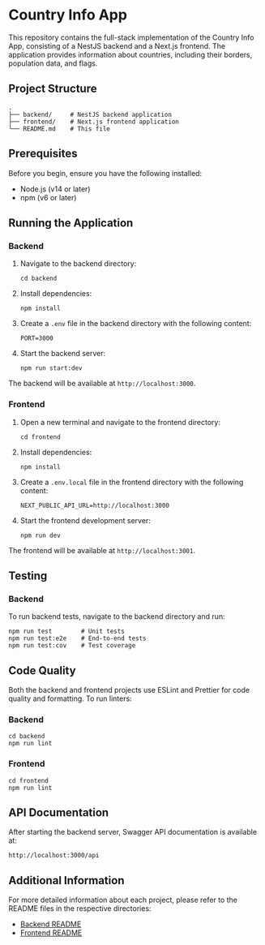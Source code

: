 # Country Info App

This repository contains the full-stack implementation of the Country Info App, consisting of a NestJS backend and a Next.js frontend. The application provides information about countries, including their borders, population data, and flags.

## Project Structure

```
.
├── backend/     # NestJS backend application
├── frontend/    # Next.js frontend application
└── README.md    # This file
```

## Prerequisites

Before you begin, ensure you have the following installed:
- Node.js (v14 or later)
- npm (v6 or later)

## Running the Application

### Backend

1. Navigate to the backend directory:
   ```
   cd backend
   ```

2. Install dependencies:
   ```
   npm install
   ```

3. Create a `.env` file in the backend directory with the following content:
   ```
   PORT=3000
   ```

4. Start the backend server:
   ```
   npm run start:dev
   ```

The backend will be available at `http://localhost:3000`.

### Frontend

1. Open a new terminal and navigate to the frontend directory:
   ```
   cd frontend
   ```

2. Install dependencies:
   ```
   npm install
   ```

3. Create a `.env.local` file in the frontend directory with the following content:
   ```
   NEXT_PUBLIC_API_URL=http://localhost:3000
   ```

4. Start the frontend development server:
   ```
   npm run dev
   ```

The frontend will be available at `http://localhost:3001`.

## Testing

### Backend

To run backend tests, navigate to the backend directory and run:

```
npm run test        # Unit tests
npm run test:e2e    # End-to-end tests
npm run test:cov    # Test coverage
```

## Code Quality

Both the backend and frontend projects use ESLint and Prettier for code quality and formatting. To run linters:

### Backend

```
cd backend
npm run lint
```

### Frontend

```
cd frontend
npm run lint
```

## API Documentation

After starting the backend server, Swagger API documentation is available at:

```
http://localhost:3000/api
```

## Additional Information

For more detailed information about each project, please refer to the README files in the respective directories:

- [Backend README](./backend/README.md)
- [Frontend README](./frontend/README.md)
